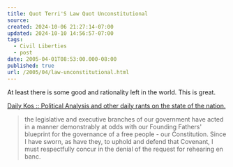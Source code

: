 ```yaml
---
title: Quot Terri'S Law Quot Unconstitutional
source: 
created: 2024-10-06 21:27:14-07:00
updated: 2024-10-10 14:56:57-07:00
tags:
  - Civil Liberties
  - post
date: 2005-04-01T08:53:00.000-08:00
published: true
url: /2005/04/law-unconstitutional.html
---
```



At least there is some good and rationality left in the world. This is great.  
  
[Daily Kos :: Political Analysis and other daily rants on the state of the nation.](https://www.dailykos.com/story/2005/3/31/144855/674 "Daily Kos :: Political Analysis and other daily rants on the state of the nation.")  
  

>   
> the legislative and executive branches of our government have acted in a manner demonstrably at odds with our Founding Fathers' blueprint for the governance of a free people - our Constitution. Since I have sworn, as have they, to uphold and defend that Covenant, I must respectfully concur in the denial of the request for rehearing en banc.